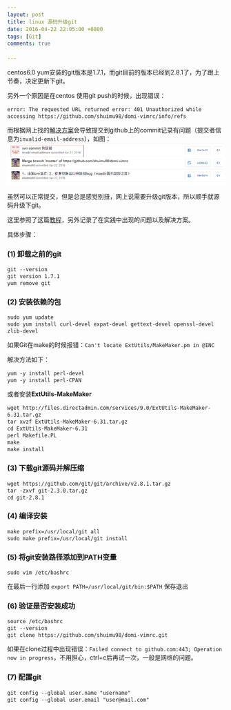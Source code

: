 ```yaml
---
layout: post
title: linux 源码升级git
date: 2016-04-22 22:05:00 +0800
tags: [Git]
comments: true

---
```



centos6.0 yum安装的git版本是1.7.1，而git目前的版本已经到2.8.1了，为了跟上节奏，决定更新下git。

另外一个原因是在centos 使用git push的时候，出现错误：

~~~
error: The requested URL returned error: 401 Unauthorized while accessing https://github.com/shuimu98/domi-vimrc/info/refs
~~~

而根据网上找的[解决方案](http://houzhiqingjava.blog.163.com/blog/static/167399507201472343324562/)会导致提交到github上的commit记录有问题（提交者信息为`invalid-email-address`），如图：
![图1](/images/posts/gitpush.png) 

<!-- more -->


虽然可以正常提交，但是总是感觉别扭，网上说需要升级git版本，所以顺手就源码升级下git。


这里参照了这篇[教程](http://www.centoscn.com/image-text/install/2015/0225/4735.html)，另外记录了在实践中出现的问题以及解决方案。

具体步骤：

### (1) 卸载之前的git
	
	git --version
	git version 1.7.1
	yum remove git

### (2) 安装依赖的包

	sudo yum update
	sudo yum install curl-devel expat-devel gettext-devel openssl-devel zlib-devel 

如果Git在make的时候报错：`Can't locate ExtUtils/MakeMaker.pm in @INC`

解决方法如下：

```shell
yum -y install perl-devel
yum -y install perl-CPAN
```

或者安装**ExtUtils-MakeMaker**

```shell
wget http://files.directadmin.com/services/9.0/ExtUtils-MakeMaker-6.31.tar.gz
tar xvzf ExtUtils-MakeMaker-6.31.tar.gz
cd ExtUtils-MakeMaker-6.31
perl Makefile.PL
make
make install
```

### (3) 下载git源码并解压缩

	wget https://github.com/git/git/archive/v2.8.1.tar.gz
	tar -zxvf git-2.3.0.tar.gz
	cd git-2.8.1
	 
### (4) 编译安装

	make prefix=/usr/local/git all
	sudo make prefix=/usr/local/git install
 
### (5) 将git安装路径添加到PATH变量

	sudo vim /etc/bashrc
在最后一行添加 `export PATH=/usr/local/git/bin:$PATH` 保存退出
 
### (6) 验证是否安装成功

	source /etc/bashrc
	git --version
	git clone https://github.com/shuimu98/domi-vimrc.git

如果在clone过程中出现错误：`Failed connect to github.com:443; Operation now in progress`，不用担心，ctrl+c后再试一次，一般是网络的问题。
 
### (7) 配置git

	git config --global user.name "username"
	git config --global user.email "user@mail.com"